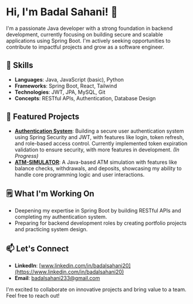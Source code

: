 # Hi, I'm Badal Sahani! 👋

I'm a passionate Java developer with a strong foundation in backend development, currently focusing on building secure and scalable applications using Spring Boot. I'm actively seeking opportunities to contribute to impactful projects and grow as a software engineer.

## 🔧 Skills
- **Languages**: Java, JavaScript (basic), Python  
- **Frameworks**: Spring Boot, React, Tailwind 
- **Technologies**: JWT, JPA, MySQL, Git  
- **Concepts**: RESTful APIs, Authentication, Database Design  

## 🌟 Featured Projects
- **[Authentication System](https://github.com/badalsahani20/Expense-Tracker-App)**: Building a secure user authentication system using Spring Security and JWT, with features like login, token refresh, and role-based access control. Currently implemented token expiration validation to ensure security, with more features in development. *(In Progress)*  
- **[ATM-SIMULATOR](https://github.com/badalsahani20/ATM-SIMULATOR)**: A Java-based ATM simulation with features like balance checks, withdrawals, and deposits, showcasing my ability to handle core programming logic and user interactions.  

## 🗒 What I'm Working On
- Deepening my expertise in Spring Boot by building RESTful APIs and completing my authentication system.  
- Preparing for backend development roles by creating portfolio projects and practicing system design.  

## 📫 Let's Connect
- **LinkedIn**: [www.linkedin.com/in/badalsahani20](https://www.linkedin.com/in/badalsahani20)  
- **Email**: [badalsahani233@gmail.com](mailto:badalsahani233@gmail.com)  

I'm excited to collaborate on innovative projects and bring value to a team. Feel free to reach out!
